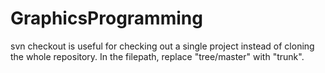 # GraphicsProgramming

svn checkout is useful for checking out a single project instead of cloning the whole repository.
In the filepath, replace "tree/master" with "trunk".